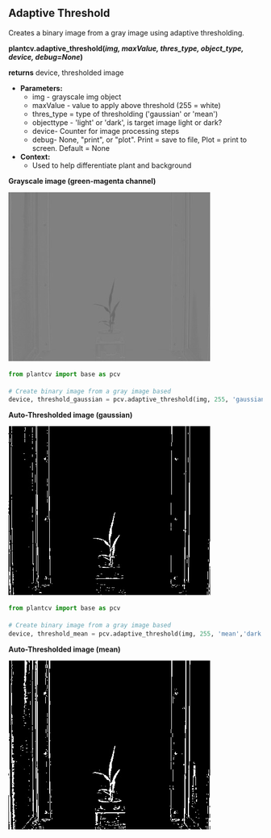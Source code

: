 ## Adaptive Threshold

Creates a binary image from a gray image using adaptive thresholding.

**plantcv.adaptive_threshold(*img, maxValue, thres_type, object_type, device, debug=None*)**

**returns** device, thresholded image

- **Parameters:**
    - img - grayscale img object
    - maxValue - value to apply above threshold (255 = white)
    - thres_type  = type of thresholding ('gaussian' or 'mean')
    - objecttype - 'light' or 'dark', is target image light or dark?
    - device- Counter for image processing steps
    - debug- None, "print", or "plot". Print = save to file, Plot = print to screen. Default = None
- **Context:**
    - Used to help differentiate plant and background
    

**Grayscale image (green-magenta channel)**

![Screenshot](img/documentation_images/auto_threshold/original_image1.jpg)


```python
from plantcv import base as pcv

# Create binary image from a gray image based
device, threshold_gaussian = pcv.adaptive_threshold(img, 255, 'gaussian','dark', device, debug="print")
```

**Auto-Thresholded image (gaussian)**

![Screenshot](img/documentation_images/auto_threshold/gaussian_threshold.jpg)

```python
from plantcv import base as pcv

# Create binary image from a gray image based 
device, threshold_mean = pcv.adaptive_threshold(img, 255, 'mean','dark', device, debug="print")
```

**Auto-Thresholded image (mean)**

![Screenshot](img/documentation_images/auto_threshold/mean_threshold.jpg)
